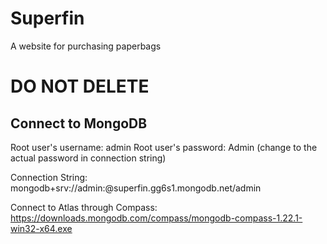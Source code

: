 # Superfin
A website for purchasing paperbags

# DO NOT DELETE
## Connect to MongoDB
Root user's username: admin
Root user's password: Admin (change <password> to the actual password in connection string)

Connection String: mongodb+srv://admin:<password>@superfin.gg6s1.mongodb.net/admin

Connect to Atlas through Compass: https://downloads.mongodb.com/compass/mongodb-compass-1.22.1-win32-x64.exe 
